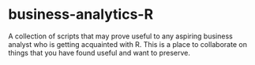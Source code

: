 # business-analytics-R
A collection of scripts that may prove useful to any aspiring business analyst who is getting acquainted with R.
This is a place to collaborate on things that you have found useful and want to preserve.
